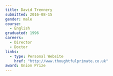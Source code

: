 ```yaml
---
title: David Trennery
submitted: 2016-08-15
gender: male
course:
  - English
graduated: 1996
careers:
  - Director
  - Doctor
links:
  - type: Personal Website
    href: "http://www.thoughtfulprimate.co.uk"
award: Union Prize
---
```

